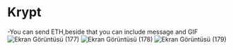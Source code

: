 # Krypt

-You can send ETH,beside that you can include message and GIF
![Ekran Görüntüsü (177)](https://user-images.githubusercontent.com/72981010/227150718-50168c96-9d0b-431c-8c27-8ed2b1698fc0.png)
![Ekran Görüntüsü (178)](https://user-images.githubusercontent.com/72981010/227150726-1a1f76b2-9d02-4763-9801-f1766671b20b.png)
![Ekran Görüntüsü (179)](https://user-images.githubusercontent.com/72981010/227150732-f91dfd48-6049-47d0-9e02-c3369371661d.png)
